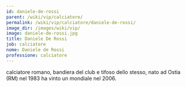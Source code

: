 ```yaml
---
id: daniele-de-rossi
parent: /wiki/vip/calciatore/
permalink: /wiki/vip/calciatore/daniele-de-rossi/
image_dir: /images/wiki/vip/
image: daniele-de-rossi.jpg
title: Daniele De Rossi
job: calciatore
nome: Daniele de Rossi
professione: calciatore
---
```

calciatore romano, bandiera del club e tifoso dello stesso, nato ad Ostia (RM) nel 1983 ha vinto un mondiale nel 2006.